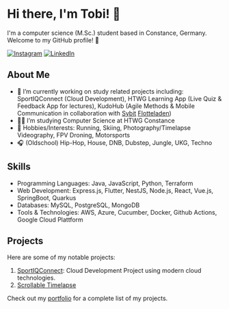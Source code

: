 <!--
**TobiTgl/tobitgl** is a ✨ _special_ ✨ repository because its `README.md` (this file) appears on your GitHub profile.

Here are some ideas to get you started:

- 🔭 I’m currently working on ...
- 🌱 I’m currently learning ...
- 👯 I’m looking to collaborate on ...
- 🤔 I’m looking for help with ...
- 💬 Ask me about ...
- 📫 How to reach me: ...
- 😄 Pronouns: ...
- ⚡ Fun fact: ...
-->

# Hi there, I'm Tobi! 👋

I'm a computer science (M.Sc.) student based in Constance, Germany. Welcome to my GitHub profile! 🚀

[![Instagram](https://img.shields.io/badge/Instagram-%23E4405F.svg?logo=Instagram&logoColor=white)](https://instagram.com/tobitgl)
[![LinkedIn](https://img.shields.io/badge/LinkedIn-%230077B5.svg?logo=linkedin&logoColor=white)](https://www.linkedin.com/in/tobias-tögel)

## About Me

- 🔭 I’m currently working on study related projects including: SportIQConnect (Cloud Development), HTWG Learning App (Live Quiz & Feedback App for lectures), KudoHub (Agile Methods & Mobile Communication in collaboration with [Sybit](https://www.sybit.de/) [Flotteladen](https://flotteladen.de/))
- 👨‍🎓 I’m studying Computer Science at HTWG Constance
- 🤙 Hobbies/Interests: Running, Skiing, Photography/Timelapse Videography, FPV Droning, Motorsports
- 🎧 (Oldschool) Hip-Hop, House, DNB, Dubstep, Jungle, UKG, Techno

## Skills

- Programming Languages: Java, JavaScript, Python, Terraform
- Web Development: Express.js, Flutter, NestJS, Node.js, React, Vue.js, SpringBoot, Quarkus
- Databases: MySQL, PostgreSQL, MongoDB
- Tools & Technologies: AWS, Azure, Cucumber, Docker, Github Actions, Google Cloud Plattform

## Projects

Here are some of my notable projects:

1. [SportIQConnect](https://github.com/HTWG-Nowak/cloud-project):  Cloud Development Project using modern cloud technologies.
2. [Scrollable Timelapse](timelapse.tobiastoegel.com)

Check out my [portfolio](tobiastoegel.com) for a complete list of my projects.
